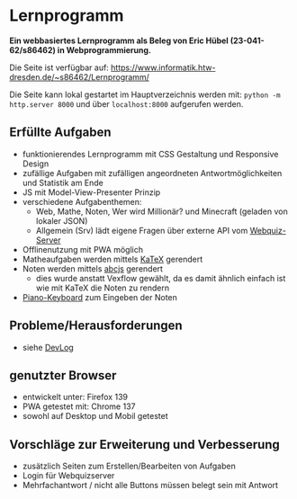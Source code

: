 
# Lernprogramm
**Ein webbasiertes Lernprogramm als Beleg von Eric Hübel (23-041-62/s86462) in Webprogrammierung.** 

Die Seite ist verfügbar auf: https://www.informatik.htw-dresden.de/~s86462/Lernprogramm/

Die Seite kann lokal gestartet im Hauptverzeichnis werden mit: ```python -m http.server 8000``` und über ```localhost:8000``` aufgerufen werden.

## Erfüllte Aufgaben

- funktionierendes Lernprogramm mit CSS Gestaltung und Responsive Design
- zufällige Aufgaben mit zufälligen angeordneten Antwortmöglichkeiten und Statistik am Ende
- JS mit Model-View-Presenter Prinzip
- verschiedene Aufgabenthemen: 
  - Web, Mathe, Noten, Wer wird Millionär? und Minecraft (geladen von lokaler JSON)
  - Allgemein (Srv) lädt eigene Fragen über externe API vom [Webquiz-Server](https://github.com/swsms/web-quiz-engine)
- Offlinenutzung mit PWA möglich
- Matheaufgaben werden mittels [KaTeX](https://katex.org/) gerendert
- Noten werden mittels [abcjs](https://www.abcjs.net/) gerendert
  - dies wurde anstatt Vexflow gewählt, da es damit ähnlich einfach ist wie mit KaTeX die Noten zu rendern
- [Piano-Keyboard](https://github.com/pncsoares/piano) zum Eingeben der Noten

## Probleme/Herausforderungen

- siehe [DevLog](docs/DevLog.md)

## genutzter Browser

- entwickelt unter: Firefox 139
- PWA getestet mit: Chrome 137
- sowohl auf Desktop und Mobil getestet

## Vorschläge zur Erweiterung und Verbesserung

- zusätzlich Seiten zum Erstellen/Bearbeiten von Aufgaben
- Login für Webquizserver
- Mehrfachantwort / nicht alle Buttons müssen belegt sein mit Antwort